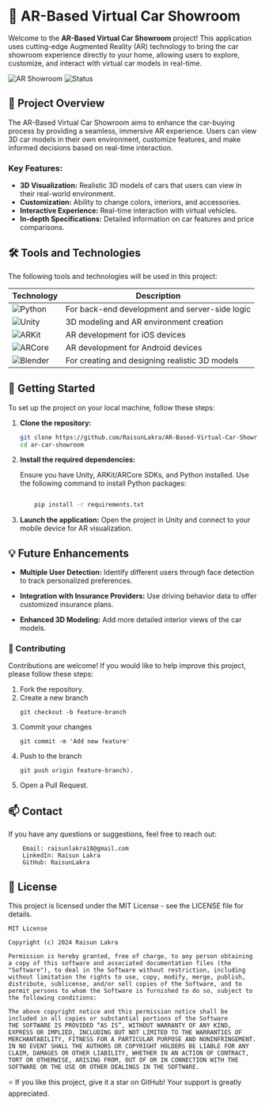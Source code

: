 # 🚗 AR-Based Virtual Car Showroom

Welcome to the **AR-Based Virtual Car Showroom** project! This application uses cutting-edge Augmented Reality (AR) technology to bring the car showroom experience directly to your home, allowing users to explore, customize, and interact with virtual car models in real-time.

![AR Showroom](https://img.shields.io/badge/Project-Augmented_Reality-blue.svg) ![Status](https://img.shields.io/badge/Status-In_Progress-green.svg)

## 📖 Project Overview

The AR-Based Virtual Car Showroom aims to enhance the car-buying process by providing a seamless, immersive AR experience. Users can view 3D car models in their own environment, customize features, and make informed decisions based on real-time interaction.

### Key Features:
- **3D Visualization:** Realistic 3D models of cars that users can view in their real-world environment.
- **Customization:** Ability to change colors, interiors, and accessories.
- **Interactive Experience:** Real-time interaction with virtual vehicles.
- **In-depth Specifications:** Detailed information on car features and price comparisons.

## 🛠️ Tools and Technologies

The following tools and technologies will be used in this project:

| Technology    | Description                                |
| ------------- | ------------------------------------------ |
| ![Python](https://img.shields.io/badge/Python-3670A0?style=flat&logo=python&logoColor=ffdd54) | For back-end development and server-side logic |
| ![Unity](https://img.shields.io/badge/Unity-100000?style=flat&logo=unity&logoColor=white) | 3D modeling and AR environment creation       |
| ![ARKit](https://img.shields.io/badge/ARKit-iOS-blue) | AR development for iOS devices                |
| ![ARCore](https://img.shields.io/badge/ARCore-Android-green) | AR development for Android devices            |
| ![Blender](https://img.shields.io/badge/Blender-ff8800?style=flat&logo=blender&logoColor=white) | For creating and designing realistic 3D models |

## 🚀 Getting Started

To set up the project on your local machine, follow these steps:

1. **Clone the repository:**
   ```bash
   git clone https://github.com/RaisunLakra/AR-Based-Virtual-Car-Showroom.git
   cd ar-car-showroom
   ```

2. **Install the required dependencies:**

    Ensure you have Unity, ARKit/ARCore SDKs, and Python installed.
    Use the following command to install Python packages:

    ```bash

        pip install -r requirements.txt

3. **Launch the application:**
Open the project in Unity and connect to your mobile device for AR visualization.

## 💡 Future Enhancements

- **Multiple User Detection:** Identify different users through face detection to track personalized preferences.

- **Integration with Insurance Providers:** Use driving behavior data to offer customized insurance plans.

- **Enhanced 3D Modeling:** Add more detailed interior views of the car models.

### 🤝 Contributing

Contributions are welcome! If you would like to help improve this project, please follow these steps:

  1. Fork the repository.
  2. Create a new branch 
      ```base
      git checkout -b feature-branch
  2. Commit your changes
      ```base
      git commit -m 'Add new feature'
  3. Push to the branch
      ```base
      git push origin feature-branch).
  4. Open a Pull Request.


## 📫 Contact

If you have any questions or suggestions, feel free to reach out:

        Email: raisunlakra18@gmail.com
        LinkedIn: Raisun Lakra
        GitHub: RaisunLakra

## 📝 License

This project is licensed under the MIT License - see the LICENSE file for details.
```vbnet
MIT License

Copyright (c) 2024 Raisun Lakra

Permission is hereby granted, free of charge, to any person obtaining a copy of this software and associated documentation files (the "Software"), to deal in the Software without restriction, including without limitation the rights to use, copy, modify, merge, publish, distribute, sublicense, and/or sell copies of the Software, and to permit persons to whom the Software is furnished to do so, subject to the following conditions:

The above copyright notice and this permission notice shall be included in all copies or substantial portions of the Software
THE SOFTWARE IS PROVIDED “AS IS”, WITHOUT WARRANTY OF ANY KIND, EXPRESS OR IMPLIED, INCLUDING BUT NOT LIMITED TO THE WARRANTIES OF MERCHANTABILITY, FITNESS FOR A PARTICULAR PURPOSE AND NONINFRINGEMENT. IN NO EVENT SHALL THE AUTHORS OR COPYRIGHT HOLDERS BE LIABLE FOR ANY CLAIM, DAMAGES OR OTHER LIABILITY, WHETHER IN AN ACTION OF CONTRACT, TORT OR OTHERWISE, ARISING FROM, OUT OF OR IN CONNECTION WITH THE SOFTWARE OR THE USE OR OTHER DEALINGS IN THE SOFTWARE.
```

⭐ If you like this project, give it a star on GitHub! Your support is greatly appreciated.

